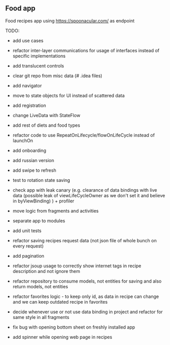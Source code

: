 ## Food app

Food recipes app using https://spoonacular.com/ as endpoint

TODO:
* add use cases
* refactor inter-layer communications for usage of interfaces instead of specific implementations
  
* add translucent controls 
* clear git repo from misc data (# .idea files) 
* add navigator 
* move to state objects for UI instead of scattered data
* add registration
* change LiveData with StateFlow
* add rest of diets and food types
* refactor code to use RepeatOnLifecycle/flowOnLifeCycle instead of launchOn
* add onboarding
* add russian version
* add swipe to refresh
* test to rotation state saving
* check app with leak canary (e.g. clearance of data bindings with live data (possible leak of
  viewLifeCycleOwner as we don't set it and believe in byViewBinding) ) + profiler
* move logic from fragments and activities
* separate app to modules
* add unit tests
* refactor saving recipes request data (not json file of whole bunch on every request)
* add pagination
* refactor jsoup usage to correctly show internet tags in recipe description and not ignore them
* refactor repository to consume models, not entities for saving and also return models, not
  entities
* refactor favorites logic - to keep only id, as data in recipe can change and we can keep outdated
  recipe in favorites
* decide whenever use or not use data binding in project and refactor for same style in all
  fragments
* fix bug with opening bottom sheet on freshly installed app
* add spinner while opening web page in recipes